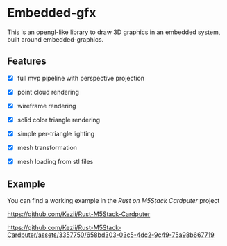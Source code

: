 # Embedded-gfx

This is an opengl-like library to draw 3D graphics in an embedded system, built around embedded-graphics.

## Features

- [x] full mvp pipeline with perspective projection
- [x] point cloud rendering
- [x] wireframe rendering
- [x] solid color triangle rendering
- [x] simple per-triangle lighting
- [x] mesh transformation
- [x] mesh loading from stl files


## Example

You can find a working example in the *Rust on M5Stack Cardputer* project

https://github.com/Kezii/Rust-M5Stack-Cardputer

https://github.com/Kezii/Rust-M5Stack-Cardputer/assets/3357750/658bd303-03c5-4dc2-9c49-75a98b667719